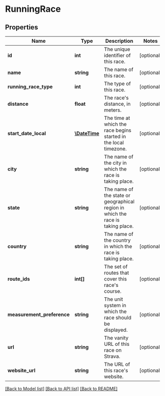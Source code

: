 # RunningRace

## Properties
Name | Type | Description | Notes
------------ | ------------- | ------------- | -------------
**id** | **int** | The unique identifier of this race. | [optional] 
**name** | **string** | The name of this race. | [optional] 
**running_race_type** | **int** | The type of this race. | [optional] 
**distance** | **float** | The race&#x27;s distance, in meters. | [optional] 
**start_date_local** | [**\DateTime**](\DateTime.md) | The time at which the race begins started in the local timezone. | [optional] 
**city** | **string** | The name of the city in which the race is taking place. | [optional] 
**state** | **string** | The name of the state or geographical region in which the race is taking place. | [optional] 
**country** | **string** | The name of the country in which the race is taking place. | [optional] 
**route_ids** | **int[]** | The set of routes that cover this race&#x27;s course. | [optional] 
**measurement_preference** | **string** | The unit system in which the race should be displayed. | [optional] 
**url** | **string** | The vanity URL of this race on Strava. | [optional] 
**website_url** | **string** | The URL of this race&#x27;s website. | [optional] 

[[Back to Model list]](../../README.md#documentation-for-models) [[Back to API list]](../../README.md#documentation-for-api-endpoints) [[Back to README]](../../README.md)

